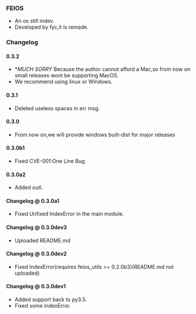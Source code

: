 ### FEIOS
* An os still indev.
* Developed by fyc,it is remade.

### Changelog
#### 0.3.2
* **MUCH SORRY* Because the author cannot afford a Mac,so from now on small releases wont be supporting MacOS.
* We recommend using linux or Windows.
#### 0.3.1
* Deleted useless spaces in err msg.
#### 0.3.0
* From now on,we will provide windows built-dist for major releases 
#### 0.3.0b1
* Fixed CVE-001:One Line Bug
#### 0.3.0a2
* Added outl.
#### Changelog @ 0.3.0a1
* Fixed Unfixed IndexError in the main module.
#### Changelog @ 0.3.0dev3
* Uploaded README.md
#### Changelog @ 0.3.0dev2
* Fixed IndexError(requires feios_utils >= 0.2.0b3)(README.md not uploaded)
#### Changelog @ 0.3.0dev1
* Added support back to py3.5.
* Fixed some IndexError.